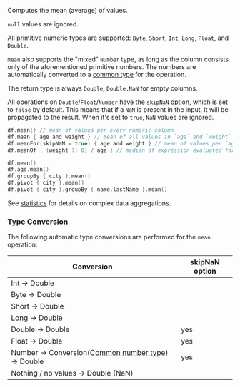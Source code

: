 [//]: # (title: mean)

<!---IMPORT org.jetbrains.kotlinx.dataframe.samples.api.Analyze-->

Computes the mean (average) of values.

`null` values are ignored.

All primitive numeric types are supported: `Byte`, `Short`, `Int`, `Long`, `Float`, and `Double`.

`mean` also supports the "mixed" `Number` type, as long as the column consists only of the aforementioned
primitive numbers.
The numbers are automatically converted to a [common type](numberUnification.md) for the operation.

The return type is always `Double`; `Double.NaN` for empty columns.

All operations on `Double`/`Float`/`Number` have the `skipNaN` option, which is
set to `false` by default. This means that if a `NaN` is present in the input, it will be propagated to the result.
When it's set to `true`, `NaN` values are ignored.

<!---FUN meanModes-->

```kotlin
df.mean() // mean of values per every numeric column
df.mean { age and weight } // mean of all values in `age` and `weight`
df.meanFor(skipNaN = true) { age and weight } // mean of values per `age` and `weight` separately, skips NaN
df.meanOf { (weight ?: 0) / age } // median of expression evaluated for every row
```

<!---END-->

<!---FUN meanAggregations-->

```kotlin
df.mean()
df.age.mean()
df.groupBy { city }.mean()
df.pivot { city }.mean()
df.pivot { city }.groupBy { name.lastName }.mean()
```

<!---END-->

See [statistics](summaryStatistics.md#groupby-statistics) for details on complex data aggregations.

### Type Conversion

The following automatic type conversions are performed for the `mean` operation:

| Conversion                                                                 | skipNaN option |
|----------------------------------------------------------------------------|----------------|
| Int -> Double                                                              |                |
| Byte -> Double                                                             |                |
| Short -> Double                                                            |                |
| Long -> Double                                                             |                |
| Double -> Double                                                           | yes            |
| Float -> Double                                                            | yes            |
| Number -> Conversion([Common number type](numberUnification.md)) -> Double | yes            |
| Nothing / no values -> Double (NaN)                                        |                |
